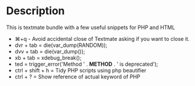 Description
===============

This is textmate bundle with a few useful snippets for PHP and HTML

* ⌘+q - Avoid accidental close of Textmate asking if you want to close it.
* dvr + tab = die(var_dump(RANDOM));
* dvv + tab = die(var_dump());
* xb + tab = xdebug_break();
* ted = trigger_error('Method ' . __METHOD__ . ' is deprecated');
* ctrl + shift + h = Tidy PHP scripts using php beautifier
* ctrl + ? = Show reference of actual keyword of PHP

